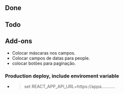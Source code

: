 ## Done


## Todo


## Add-ons

- Colocar máscaras nos campos.
- Colocar campos de datas para people.
- colocar botões para paginação.

### Production deploy, include enviroment variable

- > set REACT_APP_API_URL=https://appa...........

